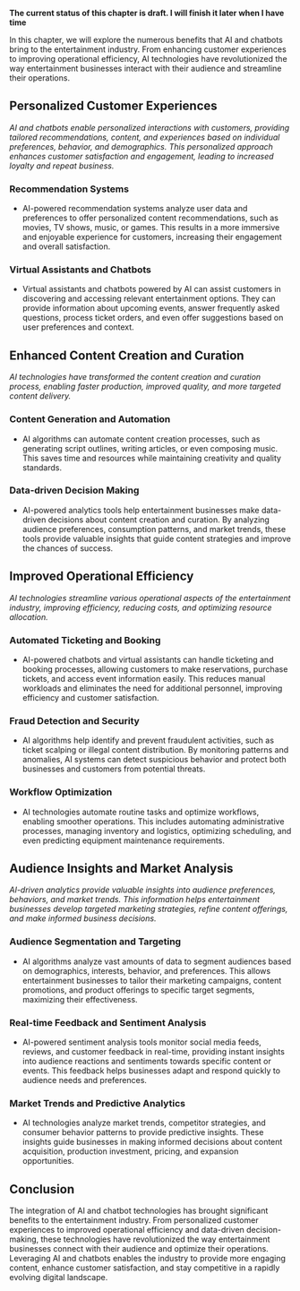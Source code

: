 **The current status of this chapter is draft. I will finish it later when I have time**

In this chapter, we will explore the numerous benefits that AI and chatbots bring to the entertainment industry. From enhancing customer experiences to improving operational efficiency, AI technologies have revolutionized the way entertainment businesses interact with their audience and streamline their operations.

Personalized Customer Experiences
---------------------------------

*AI and chatbots enable personalized interactions with customers, providing tailored recommendations, content, and experiences based on individual preferences, behavior, and demographics. This personalized approach enhances customer satisfaction and engagement, leading to increased loyalty and repeat business.*

### Recommendation Systems

* AI-powered recommendation systems analyze user data and preferences to offer personalized content recommendations, such as movies, TV shows, music, or games. This results in a more immersive and enjoyable experience for customers, increasing their engagement and overall satisfaction.

### Virtual Assistants and Chatbots

* Virtual assistants and chatbots powered by AI can assist customers in discovering and accessing relevant entertainment options. They can provide information about upcoming events, answer frequently asked questions, process ticket orders, and even offer suggestions based on user preferences and context.

Enhanced Content Creation and Curation
--------------------------------------

*AI technologies have transformed the content creation and curation process, enabling faster production, improved quality, and more targeted content delivery.*

### Content Generation and Automation

* AI algorithms can automate content creation processes, such as generating script outlines, writing articles, or even composing music. This saves time and resources while maintaining creativity and quality standards.

### Data-driven Decision Making

* AI-powered analytics tools help entertainment businesses make data-driven decisions about content creation and curation. By analyzing audience preferences, consumption patterns, and market trends, these tools provide valuable insights that guide content strategies and improve the chances of success.

Improved Operational Efficiency
-------------------------------

*AI technologies streamline various operational aspects of the entertainment industry, improving efficiency, reducing costs, and optimizing resource allocation.*

### Automated Ticketing and Booking

* AI-powered chatbots and virtual assistants can handle ticketing and booking processes, allowing customers to make reservations, purchase tickets, and access event information easily. This reduces manual workloads and eliminates the need for additional personnel, improving efficiency and customer satisfaction.

### Fraud Detection and Security

* AI algorithms help identify and prevent fraudulent activities, such as ticket scalping or illegal content distribution. By monitoring patterns and anomalies, AI systems can detect suspicious behavior and protect both businesses and customers from potential threats.

### Workflow Optimization

* AI technologies automate routine tasks and optimize workflows, enabling smoother operations. This includes automating administrative processes, managing inventory and logistics, optimizing scheduling, and even predicting equipment maintenance requirements.

Audience Insights and Market Analysis
-------------------------------------

*AI-driven analytics provide valuable insights into audience preferences, behaviors, and market trends. This information helps entertainment businesses develop targeted marketing strategies, refine content offerings, and make informed business decisions.*

### Audience Segmentation and Targeting

* AI algorithms analyze vast amounts of data to segment audiences based on demographics, interests, behavior, and preferences. This allows entertainment businesses to tailor their marketing campaigns, content promotions, and product offerings to specific target segments, maximizing their effectiveness.

### Real-time Feedback and Sentiment Analysis

* AI-powered sentiment analysis tools monitor social media feeds, reviews, and customer feedback in real-time, providing instant insights into audience reactions and sentiments towards specific content or events. This feedback helps businesses adapt and respond quickly to audience needs and preferences.

### Market Trends and Predictive Analytics

* AI technologies analyze market trends, competitor strategies, and consumer behavior patterns to provide predictive insights. These insights guide businesses in making informed decisions about content acquisition, production investment, pricing, and expansion opportunities.

Conclusion
----------

The integration of AI and chatbot technologies has brought significant benefits to the entertainment industry. From personalized customer experiences to improved operational efficiency and data-driven decision-making, these technologies have revolutionized the way entertainment businesses connect with their audience and optimize their operations. Leveraging AI and chatbots enables the industry to provide more engaging content, enhance customer satisfaction, and stay competitive in a rapidly evolving digital landscape.
